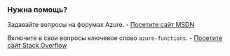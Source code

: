 ### <a name="need-some-help"></a>Нужна помощь?
Задавайте вопросы на форумах Azure. - [Посетите сайт MSDN](http://go.microsoft.com/fwlink/?LinkId=780719)

Включите в свои вопросы ключевое слово `azure-functions`. - [Посетите сайт Stack Overflow](http://stackoverflow.com/questions/tagged/azure-functions)

